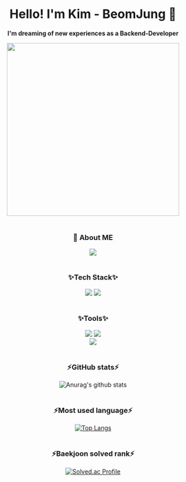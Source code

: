 <div align=center><h1> Hello! I'm Kim - BeomJung 👋 </h1></div>
<div align=center>
 
**I'm dreaming of new experiences as a Backend-Developer**
<br>

<!-- Image -->
<img src = "https://mblogthumb-phinf.pstatic.net/MjAxODA4MjNfMTE1/MDAxNTM0OTk2NDEyMjk0.lLgbwqU5-Gl45xh_8UCo-_gi9ojF-DuEleG96L8c7Cwg.ml0o_4bCZBNbIglq8i423cGhgMVBfU9D7pUbZAarRLUg.GIF.yellowouk2/1534982060706.GIF?type=w800" width = 400>
<br>
<br>

### 💬 About ME
<a href="https://velog.io/@bbamjoong">
    <img 
        src="http://img.shields.io/badge/-Tech Velog-20C997?style=flat&logo=Velog&logoColor=white"
        style="height : auto; margin-left : 10px; margin-right : 10px;"/>
</a> 
<br>
<br>

### ✨Tech Stack✨
<img src="https://img.shields.io/badge/Java-007396?style=flat-square&logo=Java&logoColor=white"/>
<img src="https://img.shields.io/badge/Python-3776AB?style=flat-square&logo=Python&logoColor=white"/>
<br>
<br>

### ✨Tools✨
<img src="https://img.shields.io/badge/IntelliJ IDEA-000000?style=flat-square&logo=intellijidea&logoColor=white"/>
<img src="https://img.shields.io/badge/Pycharm-000000?style=flat-square&logo=PyCharm&logoColor=white"/>
<br>
<img src="https://img.shields.io/badge/Github-181717?style=flat-square&logo=Python&logoColor=white"/>
<br>
<br>

### ⚡GitHub stats⚡ 
![Anurag's github stats](https://github-readme-stats.vercel.app/api?username=bbamjoong&show_icons=true&theme=tokyonight) 
<br>
<br>

### ⚡Most used language⚡ 
[![Top Langs](https://github-readme-stats.vercel.app/api/top-langs/?username=bbamjoong&layout=compact&theme=tokyonight)](https://github.com/metleeha)
<br> 
<br>

### ⚡Baekjoon solved rank⚡ 
[![Solved.ac Profile](http://mazassumnida.wtf/api/generate_badge?boj=rlaqjawnd625)](https://solved.ac/rlaqjawnd625)
</div>



<!--
**bbamjoong/bbamjoong** is a ✨ _special_ ✨ repository because its `README.md` (this file) appears on your GitHub profile.

Here are some ideas to get you started:
- 🌱 I’m currently learning ...
- 🔭 I’m currently working on ...
- 🌱 I’m currently learning ...
- 👯 I’m looking to collaborate on ...
- 🤔 I’m looking for help with ...
- 💬 Ask me about ...
- 📫 How to reach me: ...
- 😄 Pronouns: ...
- ⚡ Fun fact: ...
-->
